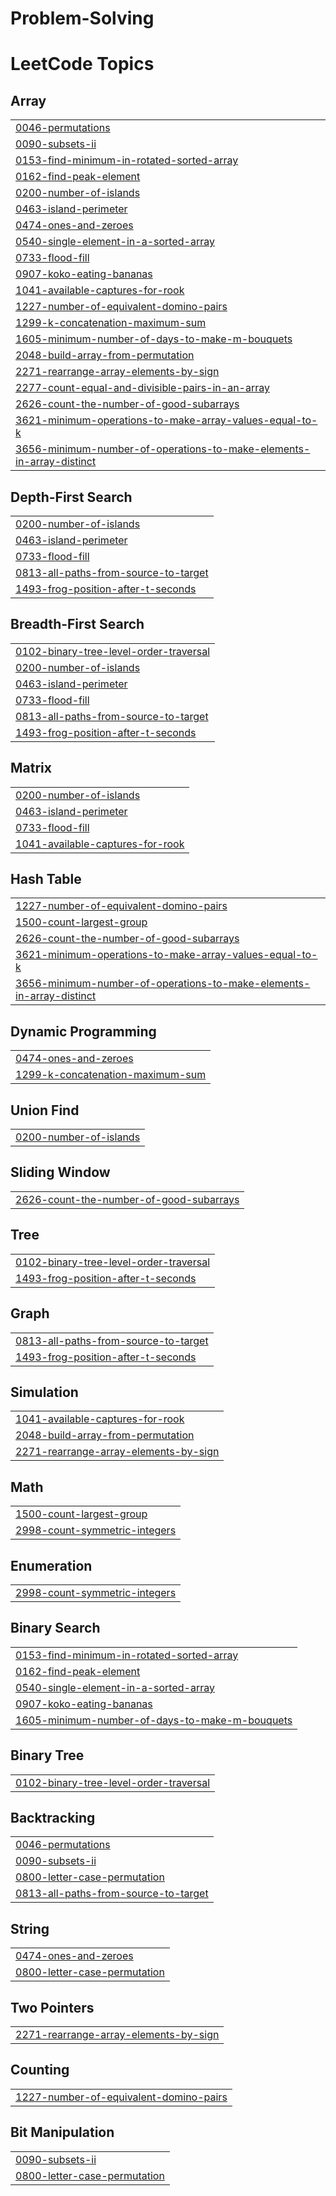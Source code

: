 # Problem-Solving
<!---LeetCode Topics Start-->
# LeetCode Topics
## Array
|  |
| ------- |
| [0046-permutations](https://github.com/mohd-ayaan/Problem-Solving/tree/master/0046-permutations) |
| [0090-subsets-ii](https://github.com/mohd-ayaan/Problem-Solving/tree/master/0090-subsets-ii) |
| [0153-find-minimum-in-rotated-sorted-array](https://github.com/mohd-ayaan/Problem-Solving/tree/master/0153-find-minimum-in-rotated-sorted-array) |
| [0162-find-peak-element](https://github.com/mohd-ayaan/Problem-Solving/tree/master/0162-find-peak-element) |
| [0200-number-of-islands](https://github.com/mohd-ayaan/Problem-Solving/tree/master/0200-number-of-islands) |
| [0463-island-perimeter](https://github.com/mohd-ayaan/Problem-Solving/tree/master/0463-island-perimeter) |
| [0474-ones-and-zeroes](https://github.com/mohd-ayaan/Problem-Solving/tree/master/0474-ones-and-zeroes) |
| [0540-single-element-in-a-sorted-array](https://github.com/mohd-ayaan/Problem-Solving/tree/master/0540-single-element-in-a-sorted-array) |
| [0733-flood-fill](https://github.com/mohd-ayaan/Problem-Solving/tree/master/0733-flood-fill) |
| [0907-koko-eating-bananas](https://github.com/mohd-ayaan/Problem-Solving/tree/master/0907-koko-eating-bananas) |
| [1041-available-captures-for-rook](https://github.com/mohd-ayaan/Problem-Solving/tree/master/1041-available-captures-for-rook) |
| [1227-number-of-equivalent-domino-pairs](https://github.com/mohd-ayaan/Problem-Solving/tree/master/1227-number-of-equivalent-domino-pairs) |
| [1299-k-concatenation-maximum-sum](https://github.com/mohd-ayaan/Problem-Solving/tree/master/1299-k-concatenation-maximum-sum) |
| [1605-minimum-number-of-days-to-make-m-bouquets](https://github.com/mohd-ayaan/Problem-Solving/tree/master/1605-minimum-number-of-days-to-make-m-bouquets) |
| [2048-build-array-from-permutation](https://github.com/mohd-ayaan/Problem-Solving/tree/master/2048-build-array-from-permutation) |
| [2271-rearrange-array-elements-by-sign](https://github.com/mohd-ayaan/Problem-Solving/tree/master/2271-rearrange-array-elements-by-sign) |
| [2277-count-equal-and-divisible-pairs-in-an-array](https://github.com/mohd-ayaan/Problem-Solving/tree/master/2277-count-equal-and-divisible-pairs-in-an-array) |
| [2626-count-the-number-of-good-subarrays](https://github.com/mohd-ayaan/Problem-Solving/tree/master/2626-count-the-number-of-good-subarrays) |
| [3621-minimum-operations-to-make-array-values-equal-to-k](https://github.com/mohd-ayaan/Problem-Solving/tree/master/3621-minimum-operations-to-make-array-values-equal-to-k) |
| [3656-minimum-number-of-operations-to-make-elements-in-array-distinct](https://github.com/mohd-ayaan/Problem-Solving/tree/master/3656-minimum-number-of-operations-to-make-elements-in-array-distinct) |
## Depth-First Search
|  |
| ------- |
| [0200-number-of-islands](https://github.com/mohd-ayaan/Problem-Solving/tree/master/0200-number-of-islands) |
| [0463-island-perimeter](https://github.com/mohd-ayaan/Problem-Solving/tree/master/0463-island-perimeter) |
| [0733-flood-fill](https://github.com/mohd-ayaan/Problem-Solving/tree/master/0733-flood-fill) |
| [0813-all-paths-from-source-to-target](https://github.com/mohd-ayaan/Problem-Solving/tree/master/0813-all-paths-from-source-to-target) |
| [1493-frog-position-after-t-seconds](https://github.com/mohd-ayaan/Problem-Solving/tree/master/1493-frog-position-after-t-seconds) |
## Breadth-First Search
|  |
| ------- |
| [0102-binary-tree-level-order-traversal](https://github.com/mohd-ayaan/Problem-Solving/tree/master/0102-binary-tree-level-order-traversal) |
| [0200-number-of-islands](https://github.com/mohd-ayaan/Problem-Solving/tree/master/0200-number-of-islands) |
| [0463-island-perimeter](https://github.com/mohd-ayaan/Problem-Solving/tree/master/0463-island-perimeter) |
| [0733-flood-fill](https://github.com/mohd-ayaan/Problem-Solving/tree/master/0733-flood-fill) |
| [0813-all-paths-from-source-to-target](https://github.com/mohd-ayaan/Problem-Solving/tree/master/0813-all-paths-from-source-to-target) |
| [1493-frog-position-after-t-seconds](https://github.com/mohd-ayaan/Problem-Solving/tree/master/1493-frog-position-after-t-seconds) |
## Matrix
|  |
| ------- |
| [0200-number-of-islands](https://github.com/mohd-ayaan/Problem-Solving/tree/master/0200-number-of-islands) |
| [0463-island-perimeter](https://github.com/mohd-ayaan/Problem-Solving/tree/master/0463-island-perimeter) |
| [0733-flood-fill](https://github.com/mohd-ayaan/Problem-Solving/tree/master/0733-flood-fill) |
| [1041-available-captures-for-rook](https://github.com/mohd-ayaan/Problem-Solving/tree/master/1041-available-captures-for-rook) |
## Hash Table
|  |
| ------- |
| [1227-number-of-equivalent-domino-pairs](https://github.com/mohd-ayaan/Problem-Solving/tree/master/1227-number-of-equivalent-domino-pairs) |
| [1500-count-largest-group](https://github.com/mohd-ayaan/Problem-Solving/tree/master/1500-count-largest-group) |
| [2626-count-the-number-of-good-subarrays](https://github.com/mohd-ayaan/Problem-Solving/tree/master/2626-count-the-number-of-good-subarrays) |
| [3621-minimum-operations-to-make-array-values-equal-to-k](https://github.com/mohd-ayaan/Problem-Solving/tree/master/3621-minimum-operations-to-make-array-values-equal-to-k) |
| [3656-minimum-number-of-operations-to-make-elements-in-array-distinct](https://github.com/mohd-ayaan/Problem-Solving/tree/master/3656-minimum-number-of-operations-to-make-elements-in-array-distinct) |
## Dynamic Programming
|  |
| ------- |
| [0474-ones-and-zeroes](https://github.com/mohd-ayaan/Problem-Solving/tree/master/0474-ones-and-zeroes) |
| [1299-k-concatenation-maximum-sum](https://github.com/mohd-ayaan/Problem-Solving/tree/master/1299-k-concatenation-maximum-sum) |
## Union Find
|  |
| ------- |
| [0200-number-of-islands](https://github.com/mohd-ayaan/Problem-Solving/tree/master/0200-number-of-islands) |
## Sliding Window
|  |
| ------- |
| [2626-count-the-number-of-good-subarrays](https://github.com/mohd-ayaan/Problem-Solving/tree/master/2626-count-the-number-of-good-subarrays) |
## Tree
|  |
| ------- |
| [0102-binary-tree-level-order-traversal](https://github.com/mohd-ayaan/Problem-Solving/tree/master/0102-binary-tree-level-order-traversal) |
| [1493-frog-position-after-t-seconds](https://github.com/mohd-ayaan/Problem-Solving/tree/master/1493-frog-position-after-t-seconds) |
## Graph
|  |
| ------- |
| [0813-all-paths-from-source-to-target](https://github.com/mohd-ayaan/Problem-Solving/tree/master/0813-all-paths-from-source-to-target) |
| [1493-frog-position-after-t-seconds](https://github.com/mohd-ayaan/Problem-Solving/tree/master/1493-frog-position-after-t-seconds) |
## Simulation
|  |
| ------- |
| [1041-available-captures-for-rook](https://github.com/mohd-ayaan/Problem-Solving/tree/master/1041-available-captures-for-rook) |
| [2048-build-array-from-permutation](https://github.com/mohd-ayaan/Problem-Solving/tree/master/2048-build-array-from-permutation) |
| [2271-rearrange-array-elements-by-sign](https://github.com/mohd-ayaan/Problem-Solving/tree/master/2271-rearrange-array-elements-by-sign) |
## Math
|  |
| ------- |
| [1500-count-largest-group](https://github.com/mohd-ayaan/Problem-Solving/tree/master/1500-count-largest-group) |
| [2998-count-symmetric-integers](https://github.com/mohd-ayaan/Problem-Solving/tree/master/2998-count-symmetric-integers) |
## Enumeration
|  |
| ------- |
| [2998-count-symmetric-integers](https://github.com/mohd-ayaan/Problem-Solving/tree/master/2998-count-symmetric-integers) |
## Binary Search
|  |
| ------- |
| [0153-find-minimum-in-rotated-sorted-array](https://github.com/mohd-ayaan/Problem-Solving/tree/master/0153-find-minimum-in-rotated-sorted-array) |
| [0162-find-peak-element](https://github.com/mohd-ayaan/Problem-Solving/tree/master/0162-find-peak-element) |
| [0540-single-element-in-a-sorted-array](https://github.com/mohd-ayaan/Problem-Solving/tree/master/0540-single-element-in-a-sorted-array) |
| [0907-koko-eating-bananas](https://github.com/mohd-ayaan/Problem-Solving/tree/master/0907-koko-eating-bananas) |
| [1605-minimum-number-of-days-to-make-m-bouquets](https://github.com/mohd-ayaan/Problem-Solving/tree/master/1605-minimum-number-of-days-to-make-m-bouquets) |
## Binary Tree
|  |
| ------- |
| [0102-binary-tree-level-order-traversal](https://github.com/mohd-ayaan/Problem-Solving/tree/master/0102-binary-tree-level-order-traversal) |
## Backtracking
|  |
| ------- |
| [0046-permutations](https://github.com/mohd-ayaan/Problem-Solving/tree/master/0046-permutations) |
| [0090-subsets-ii](https://github.com/mohd-ayaan/Problem-Solving/tree/master/0090-subsets-ii) |
| [0800-letter-case-permutation](https://github.com/mohd-ayaan/Problem-Solving/tree/master/0800-letter-case-permutation) |
| [0813-all-paths-from-source-to-target](https://github.com/mohd-ayaan/Problem-Solving/tree/master/0813-all-paths-from-source-to-target) |
## String
|  |
| ------- |
| [0474-ones-and-zeroes](https://github.com/mohd-ayaan/Problem-Solving/tree/master/0474-ones-and-zeroes) |
| [0800-letter-case-permutation](https://github.com/mohd-ayaan/Problem-Solving/tree/master/0800-letter-case-permutation) |
## Two Pointers
|  |
| ------- |
| [2271-rearrange-array-elements-by-sign](https://github.com/mohd-ayaan/Problem-Solving/tree/master/2271-rearrange-array-elements-by-sign) |
## Counting
|  |
| ------- |
| [1227-number-of-equivalent-domino-pairs](https://github.com/mohd-ayaan/Problem-Solving/tree/master/1227-number-of-equivalent-domino-pairs) |
## Bit Manipulation
|  |
| ------- |
| [0090-subsets-ii](https://github.com/mohd-ayaan/Problem-Solving/tree/master/0090-subsets-ii) |
| [0800-letter-case-permutation](https://github.com/mohd-ayaan/Problem-Solving/tree/master/0800-letter-case-permutation) |
<!---LeetCode Topics End-->